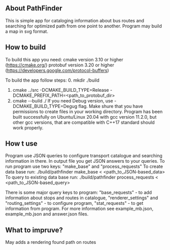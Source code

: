 About PathFinder
----------------

This is simple app for cataloging information about bus routes and
searching for optimized path from one point to another. Program may
build a map in svg format.

How to build
------------

To build this app you need:
cmake version 3.10 or higher (https://cmake.org/)
protobuf version 3.20 or higher (https://developers.google.com/protocol-buffers)

To build the app follow steps:
0. mkdir ./build
1. cmake ../src -DCMAKE_BUILD_TYPE=Release -DCMAKE_PREFIX_PATH=<path_to_protobuf_dir>
2. cmake --build ./
If you need Debug version, use -DCMAKE_BUILD_TYPE=Degug flag.
Make shure that you have permissions to create files in your working
directory.
Program has been built successfully on Ubuntu/Linux 20.04 with
gcc version 11.2.0, but other gcc versions, that are compatible with C++17
standard should work properly.

How t use
---------

Program use JSON queries to configure transport catalogue and searching
information in there. In output file you get JSON answers to your queries.
To run program use two keys: "make_base" and "process_requests"
To create data base run:
./build/pathfinder make_base < <path_to_JSON-based_data> 
To query to existing data base run:
./build/pathfinder process_requests < <path_to_JSON-based_query> 

There is some major query keys to program: "base_requests" - to add
information about stops and routes in catalogue, "renderer_settings" and
"routing_settings" - to configure program, "stat_requests" - to get
information from program.
For more information see example_mb.json, example_mb.json and answer.json files.

What to impruve?
---------------

May adds a rendering found path on routes
